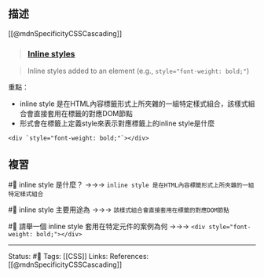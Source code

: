 ## 描述
[[@mdnSpecificityCSSCascading]]
> ### [Inline styles](https://developer.mozilla.org/en-US/docs/Web/CSS/Specificity#inline_styles "Permalink to Inline styles")

> Inline styles added to an element (e.g., `style="font-weight: bold;"`)

重點：
- inline style 是在HTML內容標籤形式上所夾雜的一組特定樣式組合，該樣式組合會直接套用在標籤的對應DOM節點
- 形式會在標籤上定義style來表示對應標籤上的inline style是什麼
```
<div `style="font-weight: bold;"`></div>
```



## 複習
#🧠  inline style 是什麼？ ->->-> `inline style 是在HTML內容標籤形式上所夾雜的一組特定樣式組合`
<!--SR:!2022-09-11,8,250-->

#🧠 inline style 主要用途為 ->->-> `該樣式組合會直接套用在標籤的對應DOM節點`
<!--SR:!2022-09-03,3,250-->

#🧠 請舉一個 inline style 套用在特定元件的案例為何 ->->-> `<div style="font-weight: bold;"></div>`
<!--SR:!2022-09-11,8,250-->

---
Status: #🌱 
Tags:
[[CSS]]
Links:
References:
[[@mdnSpecificityCSSCascading]]
